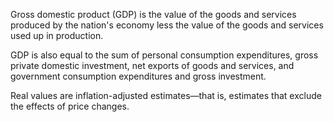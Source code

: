 Gross domestic product (GDP) is the value of the goods and services produced by the nation's economy less the value of the goods and services used up in production. 

GDP is also equal to the sum of personal consumption expenditures, gross private domestic investment, net exports of goods and services, and government consumption expenditures and gross investment. 

Real values are inflation-adjusted estimates—that is, estimates that exclude the effects of price changes.